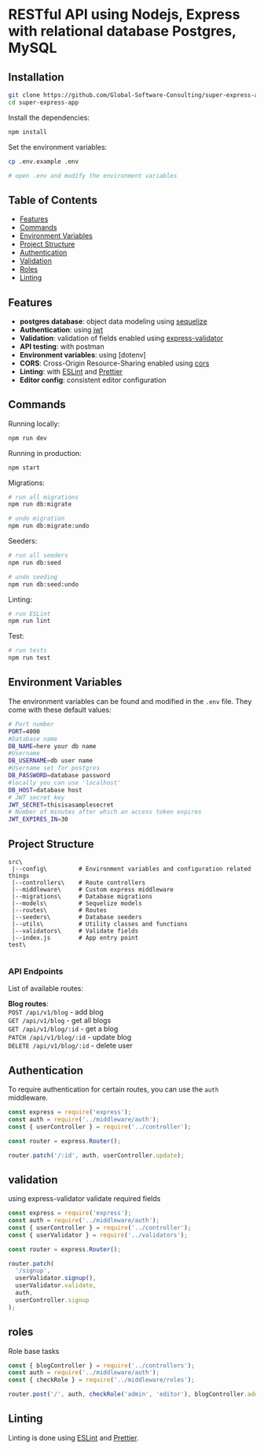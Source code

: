 # RESTful API using Nodejs, Express with relational database Postgres, MySQL

## Installation

```bash
git clone https://github.com/Global-Software-Consulting/super-express-app.git
cd super-express-app
```

Install the dependencies:

```bash
npm install
```

Set the environment variables:

```bash
cp .env.example .env

# open .env and modify the environment variables
```

## Table of Contents

- [Features](#features)
- [Commands](#commands)
- [Environment Variables](#environment-variables)
- [Project Structure](#project-structure)
- [Authentication](#authentication)
- [Validation](#validation)
- [Roles](#roles)
- [Linting](#linting)

## Features

- **postgres database**: object data modeling using [sequelize](https://sequelize.org/)
- **Authentication**: using [jwt](https://jwt.io/)
- **Validation**: validation of fields enabled using [express-validator](https://express-validator.github.io/docs/check-api.html)
- **API testing**: with postman
- **Environment variables**: using [dotenv]
- **CORS**: Cross-Origin Resource-Sharing enabled using [cors](https://github.com/expressjs/cors)
- **Linting**: with [ESLint](https://eslint.org) and [Prettier](https://prettier.io)
- **Editor config**: consistent editor configuration

## Commands

Running locally:

```bash
npm run dev
```

Running in production:

```bash
npm start
```

Migrations:

```bash
# run all migrations
npm run db:migrate

# undo migration
npm run db:migrate:undo
```

Seeders:

```bash
# run all seeders
npm run db:seed

# undo seeding
npm run db:seed:undo
```

Linting:

```bash
# run ESLint
npm run lint
```

Test:

```bash
# run tests
npm run test
```

## Environment Variables

The environment variables can be found and modified in the `.env` file. They come with these default values:

```bash
# Port number
PORT=4000
#Database name
DB_NAME=here your db name
#Username 
DB_USERNAME=db user name
#Username set for postgres
DB_PASSWORD=database password
#locally you can use 'localhost'
DB_HOST=database host
# JWT secret key
JWT_SECRET=thisisasamplesecret
# Number of minutes after which an access token expires
JWT_EXPIRES_IN=30

```

## Project Structure

```
src\
 |--config\         # Environment variables and configuration related things
 |--controllers\    # Route controllers
 |--middleware\     # Custom express middleware
 |--migrations\     # Database migrations
 |--models\         # Sequelize models
 |--routes\         # Routes
 |--seeders\        # Database seeders
 |--utils\          # Utility classes and functions
 |--validators\     # Validate fields
 |--index.js        # App entry point
test\
 
```

### API Endpoints

List of available routes:

**Blog routes**:\
`POST /api/v1/blog` - add blog\
`GET /api/v1/blog` - get all blogs\
`GET /api/v1/blog/:id` - get a blog\
`PATCH /api/v1/blog/:id` - update blog\
`DELETE /api/v1/blog/:id` - delete user

## Authentication

To require authentication for certain routes, you can use the `auth` middleware.

```javascript
const express = require('express');
const auth = require('../middleware/auth');
const { userController } = require('../controller');

const router = express.Router();

router.patch('/:id', auth, userController.update);
```

## validation

using express-validator validate required fields

```javascript
const express = require('express');
const auth = require('../middleware/auth');
const { userController } = require('../controller');
const { userValidator } = require('../validators');

const router = express.Router();

router.patch(
  '/signup',
  userValidator.signup(),
  userValidator.validate,
  auth,
  userController.signup
);
```
## roles

Role base tasks

```javascript
const { blogController } = require('../controllers');
const auth = require('../middleware/auth');
const { checkRole } = require('../middleware/roles');

router.post('/', auth, checkRole('admin', 'editor'), blogController.add);
```

## Linting

Linting is done using [ESLint](https://eslint.org/) and [Prettier](https://prettier.io).
